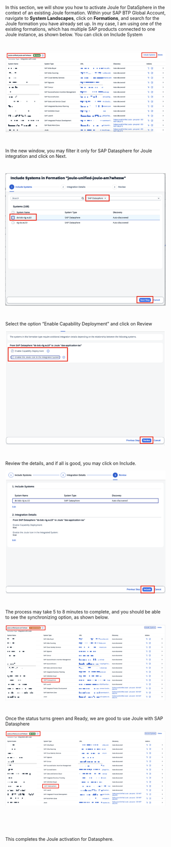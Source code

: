 In this section, we will show you how to activate Joule for DataSphere in the context of an existing Joule formation.
Within your SAP BTP Global Account, navigate to <b>System Landscapes</b>, click on <b>Formations</b>, and search for the Joule formation you have already set up. In my case, I am using one of the existing formations, which has multiple SAP products connected to one Joule instance, as shown below. You can click on Include System

 <br>
<p align="center"> 
<img src="images/3.5.1.png"> 
</p>
<br>
<p align="center" </p>


In the new window, you may filter it only for SAP Datasphere for Joule integration and click on Next.

 <br>
<p align="center"> 
<img src="images/3.5.2.png"> 
</p>
<br>
<p align="center" </p>


Select the option “Enable Capability Deployment” and click on Review
 <br>
<p align="center"> 
<img src="images/3.5.3.png"> 
</p>
<br>
<p align="center" </p>


Review the details, and if all is good, you may click on Include.
 <br>
<p align="center"> 
<img src="images/3.5.4.png"> 
</p>
<br>
<p align="center" </p>


The process may take 5 to 8 minutes to complete, and you should be able to see the synchronizing option, as shown below. 
 <br>
<p align="center"> 
<img src="images/3.5.5.png"> 
</p>
<br>
<p align="center" </p>


Once the status turns green and Ready, we are good to use Joule with SAP Datasphere
 <br>
<p align="center"> 
<img src="images/3.5.6.png"> 
</p>
<br>
<p align="center" </p>
<br/><br/>

This completes the Joule activation for Datasphere.
